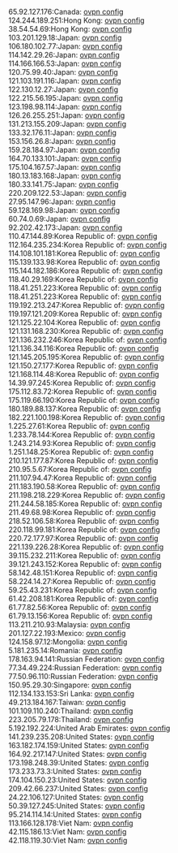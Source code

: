 65.92.127.176:Canada: [ovpn config](vpn/65_92_127_176.ovpn)  
124.244.189.251:Hong Kong: [ovpn config](vpn/124_244_189_251.ovpn)  
38.54.54.69:Hong Kong: [ovpn config](vpn/38_54_54_69.ovpn)  
103.201.129.18:Japan: [ovpn config](vpn/103_201_129_18.ovpn)  
106.180.102.77:Japan: [ovpn config](vpn/106_180_102_77.ovpn)  
114.142.29.26:Japan: [ovpn config](vpn/114_142_29_26.ovpn)  
114.166.166.53:Japan: [ovpn config](vpn/114_166_166_53.ovpn)  
120.75.99.40:Japan: [ovpn config](vpn/120_75_99_40.ovpn)  
121.103.191.116:Japan: [ovpn config](vpn/121_103_191_116.ovpn)  
122.130.12.27:Japan: [ovpn config](vpn/122_130_12_27.ovpn)  
122.215.56.195:Japan: [ovpn config](vpn/122_215_56_195.ovpn)  
123.198.98.114:Japan: [ovpn config](vpn/123_198_98_114.ovpn)  
126.26.255.251:Japan: [ovpn config](vpn/126_26_255_251.ovpn)  
131.213.155.209:Japan: [ovpn config](vpn/131_213_155_209.ovpn)  
133.32.176.11:Japan: [ovpn config](vpn/133_32_176_11.ovpn)  
153.156.26.8:Japan: [ovpn config](vpn/153_156_26_8.ovpn)  
159.28.184.97:Japan: [ovpn config](vpn/159_28_184_97.ovpn)  
164.70.133.101:Japan: [ovpn config](vpn/164_70_133_101.ovpn)  
175.104.167.57:Japan: [ovpn config](vpn/175_104_167_57.ovpn)  
180.13.183.168:Japan: [ovpn config](vpn/180_13_183_168.ovpn)  
180.33.141.75:Japan: [ovpn config](vpn/180_33_141_75.ovpn)  
220.209.122.53:Japan: [ovpn config](vpn/220_209_122_53.ovpn)  
27.95.147.96:Japan: [ovpn config](vpn/27_95_147_96.ovpn)  
59.128.169.98:Japan: [ovpn config](vpn/59_128_169_98.ovpn)  
60.74.0.69:Japan: [ovpn config](vpn/60_74_0_69.ovpn)  
92.202.42.173:Japan: [ovpn config](vpn/92_202_42_173.ovpn)  
110.47.144.89:Korea Republic of: [ovpn config](vpn/110_47_144_89.ovpn)  
112.164.235.234:Korea Republic of: [ovpn config](vpn/112_164_235_234.ovpn)  
114.108.101.181:Korea Republic of: [ovpn config](vpn/114_108_101_181.ovpn)  
115.139.133.98:Korea Republic of: [ovpn config](vpn/115_139_133_98.ovpn)  
115.144.182.186:Korea Republic of: [ovpn config](vpn/115_144_182_186.ovpn)  
118.40.29.169:Korea Republic of: [ovpn config](vpn/118_40_29_169.ovpn)  
118.41.251.223:Korea Republic of: [ovpn config](vpn/118_41_251_223.ovpn)  
118.41.251.223:Korea Republic of: [ovpn config](vpn/118_41_251_223.ovpn)  
119.192.213.247:Korea Republic of: [ovpn config](vpn/119_192_213_247.ovpn)  
119.197.121.209:Korea Republic of: [ovpn config](vpn/119_197_121_209.ovpn)  
121.125.22.104:Korea Republic of: [ovpn config](vpn/121_125_22_104.ovpn)  
121.131.168.230:Korea Republic of: [ovpn config](vpn/121_131_168_230.ovpn)  
121.136.232.246:Korea Republic of: [ovpn config](vpn/121_136_232_246.ovpn)  
121.136.34.116:Korea Republic of: [ovpn config](vpn/121_136_34_116.ovpn)  
121.145.205.195:Korea Republic of: [ovpn config](vpn/121_145_205_195.ovpn)  
121.150.27.177:Korea Republic of: [ovpn config](vpn/121_150_27_177.ovpn)  
121.168.114.48:Korea Republic of: [ovpn config](vpn/121_168_114_48.ovpn)  
14.39.97.245:Korea Republic of: [ovpn config](vpn/14_39_97_245.ovpn)  
175.112.83.72:Korea Republic of: [ovpn config](vpn/175_112_83_72.ovpn)  
175.119.66.190:Korea Republic of: [ovpn config](vpn/175_119_66_190.ovpn)  
180.189.88.137:Korea Republic of: [ovpn config](vpn/180_189_88_137.ovpn)  
182.221.100.198:Korea Republic of: [ovpn config](vpn/182_221_100_198.ovpn)  
1.225.27.61:Korea Republic of: [ovpn config](vpn/1_225_27_61.ovpn)  
1.233.78.144:Korea Republic of: [ovpn config](vpn/1_233_78_144.ovpn)  
1.243.214.93:Korea Republic of: [ovpn config](vpn/1_243_214_93.ovpn)  
1.251.148.25:Korea Republic of: [ovpn config](vpn/1_251_148_25.ovpn)  
210.121.177.87:Korea Republic of: [ovpn config](vpn/210_121_177_87.ovpn)  
210.95.5.67:Korea Republic of: [ovpn config](vpn/210_95_5_67.ovpn)  
211.107.94.47:Korea Republic of: [ovpn config](vpn/211_107_94_47.ovpn)  
211.183.190.58:Korea Republic of: [ovpn config](vpn/211_183_190_58.ovpn)  
211.198.218.229:Korea Republic of: [ovpn config](vpn/211_198_218_229.ovpn)  
211.244.58.185:Korea Republic of: [ovpn config](vpn/211_244_58_185.ovpn)  
211.49.68.98:Korea Republic of: [ovpn config](vpn/211_49_68_98.ovpn)  
218.52.106.58:Korea Republic of: [ovpn config](vpn/218_52_106_58.ovpn)  
220.118.99.181:Korea Republic of: [ovpn config](vpn/220_118_99_181.ovpn)  
220.72.177.97:Korea Republic of: [ovpn config](vpn/220_72_177_97.ovpn)  
221.139.226.28:Korea Republic of: [ovpn config](vpn/221_139_226_28.ovpn)  
39.115.232.211:Korea Republic of: [ovpn config](vpn/39_115_232_211.ovpn)  
39.121.243.152:Korea Republic of: [ovpn config](vpn/39_121_243_152.ovpn)  
58.142.48.151:Korea Republic of: [ovpn config](vpn/58_142_48_151.ovpn)  
58.224.14.27:Korea Republic of: [ovpn config](vpn/58_224_14_27.ovpn)  
59.25.43.231:Korea Republic of: [ovpn config](vpn/59_25_43_231.ovpn)  
61.42.208.181:Korea Republic of: [ovpn config](vpn/61_42_208_181.ovpn)  
61.77.82.56:Korea Republic of: [ovpn config](vpn/61_77_82_56.ovpn)  
61.79.13.156:Korea Republic of: [ovpn config](vpn/61_79_13_156.ovpn)  
113.211.210.93:Malaysia: [ovpn config](vpn/113_211_210_93.ovpn)  
201.127.22.193:Mexico: [ovpn config](vpn/201_127_22_193.ovpn)  
124.158.97.12:Mongolia: [ovpn config](vpn/124_158_97_12.ovpn)  
5.181.235.14:Romania: [ovpn config](vpn/5_181_235_14.ovpn)  
178.163.94.141:Russian Federation: [ovpn config](vpn/178_163_94_141.ovpn)  
77.34.49.224:Russian Federation: [ovpn config](vpn/77_34_49_224.ovpn)  
77.50.96.110:Russian Federation: [ovpn config](vpn/77_50_96_110.ovpn)  
150.95.29.30:Singapore: [ovpn config](vpn/150_95_29_30.ovpn)  
112.134.133.153:Sri Lanka: [ovpn config](vpn/112_134_133_153.ovpn)  
49.213.184.167:Taiwan: [ovpn config](vpn/49_213_184_167.ovpn)  
101.109.110.240:Thailand: [ovpn config](vpn/101_109_110_240.ovpn)  
223.205.79.178:Thailand: [ovpn config](vpn/223_205_79_178.ovpn)  
5.192.192.224:United Arab Emirates: [ovpn config](vpn/5_192_192_224.ovpn)  
141.239.235.208:United States: [ovpn config](vpn/141_239_235_208.ovpn)  
163.182.174.159:United States: [ovpn config](vpn/163_182_174_159.ovpn)  
164.92.217.147:United States: [ovpn config](vpn/164_92_217_147.ovpn)  
173.198.248.39:United States: [ovpn config](vpn/173_198_248_39.ovpn)  
173.233.73.3:United States: [ovpn config](vpn/173_233_73_3.ovpn)  
174.104.150.23:United States: [ovpn config](vpn/174_104_150_23.ovpn)  
209.42.66.237:United States: [ovpn config](vpn/209_42_66_237.ovpn)  
24.22.106.127:United States: [ovpn config](vpn/24_22_106_127.ovpn)  
50.39.127.245:United States: [ovpn config](vpn/50_39_127_245.ovpn)  
95.214.114.14:United States: [ovpn config](vpn/95_214_114_14.ovpn)  
113.166.128.178:Viet Nam: [ovpn config](vpn/113_166_128_178.ovpn)  
42.115.186.13:Viet Nam: [ovpn config](vpn/42_115_186_13.ovpn)  
42.118.119.30:Viet Nam: [ovpn config](vpn/42_118_119_30.ovpn)  
